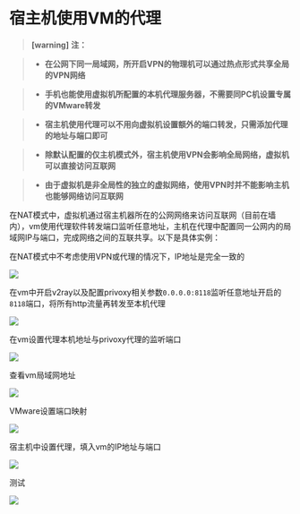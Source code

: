 # 宿主机使用VM的代理

> **[warning]** **注：**

> * **在公网下同一局域网，所开启VPN的物理机可以通过热点形式共享全局的VPN网络**

> * **手机也能使用虚拟机所配置的本机代理服务器，不需要同PC机设置专属的VMware转发**

> * **宿主机使用代理可以不用向虚拟机设置额外的端口转发，只需添加代理的地址与端口即可**

> * **除默认配置的仅主机模式外，宿主机使用VPN会影响全局网络，虚拟机可以直接访问互联网**

> * **由于虚拟机是非全局性的独立的虚拟网络，使用VPN时并不能影响主机也能够网络访问互联网**

在NAT模式中，虚拟机通过宿主机器所在的公网网络来访问互联网（目前在墙内），vm使用代理软件转发端口监听任意地址，主机在代理中配置同一公网内的局域网IP与端口，完成网络之间的互联共享。以下是具体实例：

在NAT模式中不考虑使用VPN或代理的情况下，IP地址是完全一致的

![](https://raw.githubusercontent.com/loremwalker/fq-book/master/docs/images/2018-05-13_005931.png)

在vm中开启v2ray以及配置privoxy相关参数`0.0.0.0:8118`监听任意地址开启的`8118`端口，将所有http流量再转发至本机代理

![](https://raw.githubusercontent.com/loremwalker/fq-book/master/docs/images/2018-05-12_065612.png)

在vm设置代理本机地址与privoxy代理的监听端口

![](https://raw.githubusercontent.com/loremwalker/fq-book/master/docs/images/2018-05-13_013525.png)

查看vm局域网地址

![](https://raw.githubusercontent.com/loremwalker/fq-book/master/docs/images/2018-05-13_014622.png)

VMware设置端口映射

![](https://raw.githubusercontent.com/loremwalker/fq-book/master/docs/images/2018-05-13_015340%20%281%29.png)

宿主机中设置代理，填入vm的IP地址与端口

![](https://raw.githubusercontent.com/loremwalker/fq-book/master/docs/images/2018-05-13_020423%20%281%29.png)

测试

![](https://raw.githubusercontent.com/loremwalker/fq-book/master/docs/images/2018-05-13_021830.png)




